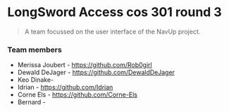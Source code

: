 # LongSword Access cos 301 round 3

>A team focussed on the user interface of the NavUp project.
### Team members
* Merissa Joubert - <https://github.com/Rob0girl>
* Dewald DeJager - <https://github.com/DewaldDeJager>
* Keo Dinake- 
* Idrian - <https://github.com/Idrian>
* Corne Els - <https://github.com/Corne-Els>
* Bernard -
